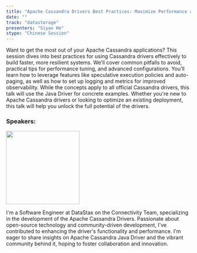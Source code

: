 ```yaml
---
title: "Apache Cassandra Drivers Best Practices: Maximize Performance and Robustness"
date: ""
track: "datastorage"
presenters: "Siyao He"
stype: "Chinese Session"
--- 
```


Want to get the most out of your Apache Cassandra applications? This session dives into best practices for using Cassandra drivers effectively to build faster, more resilient systems. We’ll cover common pitfalls to avoid, practical tips for performance tuning, and advanced configurations. You’ll learn how to leverage features like speculative execution policies and auto-paging, as well as how to set up logging and metrics for improved observability. While the concepts apply to all official Cassandra drivers, this talk will use the Java Driver for concrete examples. Whether you're new to Apache Cassandra drivers or looking to optimize an existing deployment, this talk will help you unlock the full potential of the drivers.

### Speakers:

<img src="https://sessionize.com/image/9339-400o400o1-pg5e1X6d1Zvbp9W8Rq7uEh.jpg" width="200" /><br/>

I'm a Software Engineer at DataStax on the Connectivity Team, specializing in the development of the Apache Cassandra Drivers. Passionate about open-source technology and community-driven development, I've contributed to enhancing the driver's functionality and performance. I'm eager to share insights on Apache Cassandra Java Driver and the vibrant community behind it, hoping to foster collaboration and innovation.